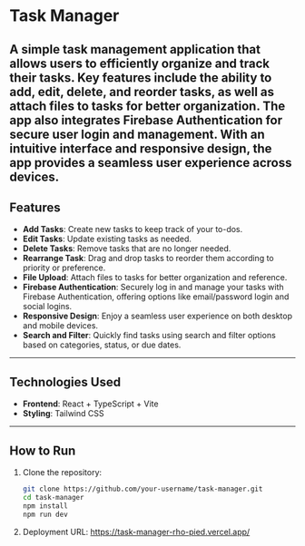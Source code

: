 # Task Manager

A simple task management application that allows users to efficiently organize and track their tasks. Key features include the ability to add, edit, delete, and reorder tasks, as well as attach files to tasks for better organization. The app also integrates Firebase Authentication for secure user login and management. With an intuitive interface and responsive design, the app provides a seamless user experience across devices.
---

## Features

- **Add Tasks**: Create new tasks to keep track of your to-dos.
- **Edit Tasks**: Update existing tasks as needed.
- **Delete Tasks**: Remove tasks that are no longer needed.
- **Rearrange Task**: Drag and drop tasks to reorder them according to priority or preference.
- **File Upload**: Attach files to tasks for better organization and reference.
- **Firebase Authentication**: Securely log in and manage your tasks with Firebase Authentication, offering options like email/password login and social logins.
- **Responsive Design**: Enjoy a seamless user experience on both desktop and mobile devices.
- **Search and Filter**: Quickly find tasks using search and filter options based on categories, status, or due dates.
---

## Technologies Used

- **Frontend**: React + TypeScript + Vite 
- **Styling**: Tailwind CSS

---

## How to Run

1. Clone the repository:
   ```bash
   git clone https://github.com/your-username/task-manager.git
   cd task-manager
   npm install
   npm run dev

2. Deployment URL: https://task-manager-rho-pied.vercel.app/
